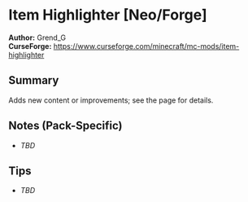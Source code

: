 # Item Highlighter [Neo/Forge]

**Author:** Grend_G  
**CurseForge:** https://www.curseforge.com/minecraft/mc-mods/item-highlighter

## Summary
Adds new content or improvements; see the page for details.

## Notes (Pack-Specific)
- _TBD_

## Tips
- _TBD_

